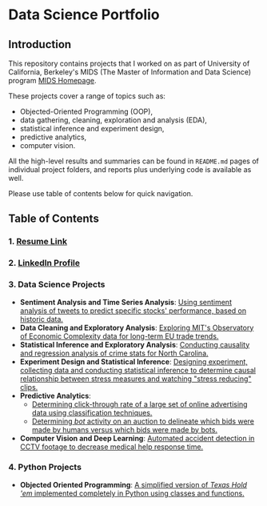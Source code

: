 # Data Science Portfolio

## Introduction

This repository contains projects that I worked on as part of University of California, Berkeley's MIDS (The Master of Information and Data Science) program [MIDS Homepage](https://ischoolonline.berkeley.edu/data-science/).

These projects cover a range of topics such as:

- Objected-Oriented Programming (OOP),
- data gathering, cleaning, exploration and analysis (EDA),
- statistical inference and experiment design,
- predictive analytics,
- computer vision.

All the high-level results and summaries can be found in `README.md` pages of individual project folders, and reports plus underlying code is available as well.

Please use table of contents below for quick navigation.

## Table of Contents

### 1. [Resume Link](https://github.com/shahbakhthamdani/Projects/raw/master/Shahbakht%20Hamdani%20Resume.pdf)

### 2. [LinkedIn Profile](https://www.linkedin.com/in/shahbakht-hamdani/)

### 3. Data Science Projects

- **Sentiment Analysis and Time Series Analysis**: [Using sentiment analysis of tweets to predict specific stocks' performance, based on historic data.](https://github.com/shahbakhthamdani/Projects/tree/master/Data%20Science%20Projects/1.%20Sentiment%20Analysis%20for%20Stocks'%20Performance)
- **Data Cleaning and Exploratory Analysis**: [Exploring MIT's Observatory of Economic Complexity data for long-term EU trade trends.](https://github.com/shahbakhthamdani/Projects/tree/master/Data%20Science%20Projects/2.%20MIT's%20Observatory%20of%20Economic%20Complexity%20Analysis)
- **Statistical Inference and Exploratory Analysis**: [Conducting causality and regression analysis of crime stats for North Carolina.](https://github.com/shahbakhthamdani/Projects/tree/master/Data%20Science%20Projects/3.%20Crime%20Rate%20Regression%20Analysis)
- **Experiment Design and Statistical Inference**: [Designing experiment, collecting data and conducting statistical inference to determine causal relationship between stress measures and watching "stress reducing" clips.](https://github.com/shahbakhthamdani/Projects/tree/master/Data%20Science%20Projects/4.%20Causality%20Analysis%20of%20Stress-reducing%20videos)
- **Predictive Analytics**:
  - [Determining click-through rate of a large set of online advertising data using classification techniques.](https://github.com/shahbakhthamdani/Projects/tree/master/Data%20Science%20Projects/5.%20Click-Through%20Rate%20Prediction)
  - [Determining *bot* activity on an auction to delineate which bids were made by humans versus which bids were made by bots.](https://github.com/shahbakhthamdani/Projects/tree/master/Data%20Science%20Projects/6.%20Bot%20Detection%20Classifier)
- **Computer Vision and Deep Learning**: [Automated accident detection in CCTV footage to decrease medical help response time.](https://github.com/shahbakhthamdani/Projects/tree/master/Data%20Science%20Projects/7.%20Hawkai%20Accident%20Detection%20Using%20Deep%20Learning)

### 4. Python Projects

- **Objected Oriented Programming**: [A simplified version of *Texas Hold 'em* implemented completely in Python using classes and functions.](https://github.com/shahbakhthamdani/Projects/tree/master/Python%20Projects/1.%20Simplified%20Texas%20Hold%20'em)
